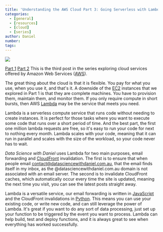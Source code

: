 ```yaml
---
title: 'Understanding the AWS Cloud Part 3: Going Serverless with Lambda'
categories:
  - [general]
  - [resources]
  - [cloud]
  - [series]
author: Daniel
number:
tags:
---
```


![](/images/Post_lambda.png)

[Part 1](https://datasciencewithdaniel.com.au/2021/03/29/Understanding-the-AWS-Cloud-Part-1-Virtual-Computing-on-EC2/) [Part 2](https://datasciencewithdaniel.com.au/2021/04/13/Understanding-the-AWS-Cloud-Part-2-Buckets-of-Storage-in-S3/)
This is the third post in the series exploring cloud services offered by Amazon Web Services ([AWS](https://aws.amazon.com)).

The great thing about the cloud is that it is flexible. You pay for what you use, when you use it, and that's it. A downside of the [EC2](https://aws.amazon.com/ec2/) instances that we explored in Part 1 is that they are complete machines. You have to provision them, maintain them, and monitor them. If you only require compute in short bursts, then AWS [Lambda](https://aws.amazon.com/lambda/) may be the service that meets you need.

Lambda is a serverless compute service that runs code without needing to create instances. It is perfect for those tasks where you want to execute some code that runs over a short period of time. And the best part, the first one million lambda requests are free, so it's easy to run your code for next to nothing every month. Lambda scales with your code, meaning that it can run in parallel and scales with the size of the workload, so your code never has to wait.

*Data Science with Daniel* uses Lambda for two main purposes, email forwarding and [CloudFront](https://aws.amazon.com/cloudfront/) invalidation. The first is to ensure that when people email contact@datasciencewithdaniel.com.au, that the email finds itself in my inbox, as the @datasciencewithdaniel.com.au domain is not associated with an email server. The second is to invalidate CloudFront caches, which automatically occur every time the site is updated, meaning the next time you visit, you can see the latest posts straight away.

Lambda is a versatile service, our email forwarding is written in [JavaScript](https://www.javascript.com) and the CloudFront invalidations in [Python](https://www.python.org). This means you can use your existing code, or write new code, and can still leverage the power of Lambda. It's great if you want to do any sort of data processing, just set up your function to be triggered by the event you want to process. Lambda can help build, test and deploy functions, and it is always great to see when everything has worked successfully.
